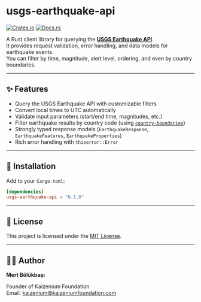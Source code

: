 # usgs-earthquake-api

[![Crates.io](https://img.shields.io/crates/v/usgs-earthquake-api.svg)](https://crates.io/crates/usgs-earthquake-api)
[![Docs.rs](https://docs.rs/usgs-earthquake-api/badge.svg)](https://docs.rs/usgs-earthquake-api)

A Rust client library for querying the **[USGS Earthquake API](https://earthquake.usgs.gov/fdsnws/event/1/)**.  
It provides request validation, error handling, and data models for earthquake events.  
You can filter by time, magnitude, alert level, ordering, and even by country boundaries.

---

## ✨ Features

- Query the USGS Earthquake API with customizable filters
- Convert local times to UTC automatically
- Validate input parameters (start/end time, magnitudes, etc.)
- Filter earthquake results by country code (using [`country-boundaries`](https://crates.io/crates/country-boundaries))
- Strongly typed response models (`EarthquakeResponse`, `EarthquakeFeatures`, `EarthquakeProperties`)
- Rich error handling with `thiserror::Error`

---

## 🚀 Installation

Add to your `Cargo.toml`:

```toml
[dependencies]
usgs-earthquake-api = "0.1.0"
```

---

## 📜 License

This project is licensed under the [MIT License](LICENSE).

---

## 👨‍💻 Author

**Mert Bölükbaşı**

Founder of Kaizenium Foundation  
Email: kaizenium@kaizeniumfoundation.com